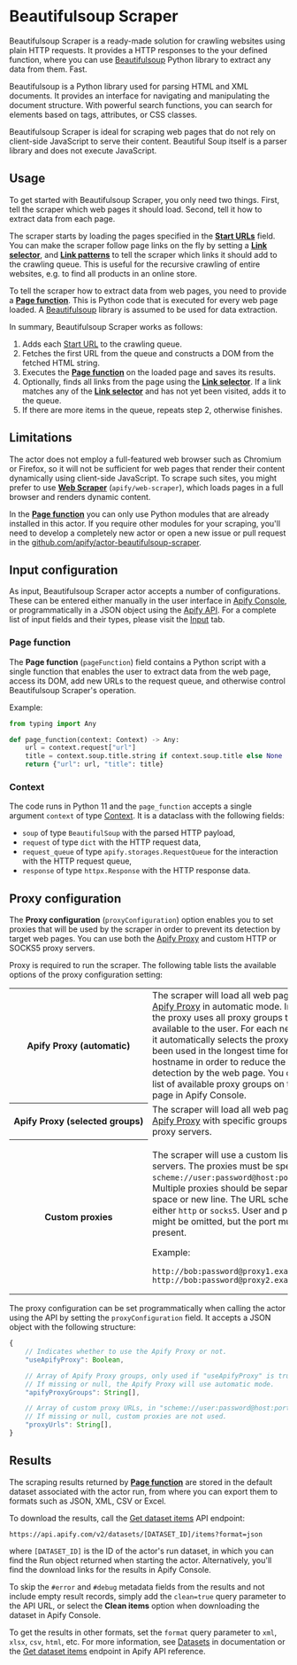 # Beautifulsoup Scraper

Beautifulsoup Scraper is a ready-made solution for crawling websites using plain HTTP requests. It provides a HTTP responses to the your defined function, where you can use [Beautifulsoup](https://pypi.org/project/beautifulsoup4/) Python library to extract any data from them. Fast.

Beautifulsoup is a Python library used for parsing HTML and XML documents. It provides an interface for navigating and manipulating the document structure. With powerful search functions, you can search for elements based on tags, attributes, or CSS classes.

Beautifulsoup Scraper is ideal for scraping web pages that do not rely on client-side JavaScript to serve their content. Beautiful Soup itself is a parser library and does not execute JavaScript.

## Usage

To get started with Beautifulsoup Scraper, you only need two things. First, tell the scraper which web pages
it should load. Second, tell it how to extract data from each page.

The scraper starts by loading the pages specified in the [**Start URLs**](#start-urls) field.
You can make the scraper follow page links on the fly by setting a [**Link selector**](#link-selector), and [**Link patterns**](#link-patterns) to tell the scraper which links it should add to the crawling queue. This is useful for the recursive crawling of entire websites, e.g. to find all products in an online store.

To tell the scraper how to extract data from web pages, you need to provide a [**Page function**](#page-function). This is Python code that is executed for every web page loaded. A [Beautifulsoup](https://pypi.org/project/beautifulsoup4/) library is assumed to be used for data extraction.

In summary, Beautifulsoup Scraper works as follows:

1. Adds each [Start URL](#start-urls) to the crawling queue.
2. Fetches the first URL from the queue and constructs a DOM from the fetched HTML string.
3. Executes the [**Page function**](#page-function) on the loaded page and saves its results.
4. Optionally, finds all links from the page using the [**Link selector**](#link-selector).
   If a link matches any of the [**Link selector**](#link-selector) and has not yet been visited, adds it to the queue.
5. If there are more items in the queue, repeats step 2, otherwise finishes.

<!-- TODO: Add Content types section -->

## Limitations

The actor does not employ a full-featured web browser such as Chromium or Firefox, so it will not be sufficient for web pages that render their content dynamically using client-side JavaScript. To scrape such sites, you might prefer to use [**Web Scraper**](https://apify.com/apify/web-scraper) (`apify/web-scraper`), which loads pages in a full browser and renders dynamic content.

In the [**Page function**](#page-function) you can only use Python modules that are already installed in this actor.
If you require other modules for your scraping, you'll need to develop a completely new actor or open a new issue or pull request in the [github.com/apify/actor-beautifulsoup-scraper](https://github.com/apify/actor-beautifulsoup-scraper).

## Input configuration

As input, Beautifulsoup Scraper actor accepts a number of configurations. These can be entered either manually in the user interface in [Apify Console](https://console.apify.com), or programmatically in a JSON object using the [Apify API](https://apify.com/docs/api/v2#/reference/actors/run-collection/run-actor). For a complete list of input fields and their types, please visit the [Input](https://apify.com/apify/beautifulsoup-scraper/input-schema) tab.

### Page function

The **Page function** (`pageFunction`) field contains a Python script with a single function that enables the user to extract data from the web page, access its DOM, add new URLs to the request queue, and otherwise control Beautifulsoup Scraper's operation.

Example:

```python
from typing import Any

def page_function(context: Context) -> Any:
    url = context.request["url"]
    title = context.soup.title.string if context.soup.title else None
    return {"url": url, "title": title}
```

### Context

The code runs in Python 11 and the `page_function` accepts a single argument `context` of type [Context](https://github.com/apify/actor-beautifulsoup-scraper/blob/master/src/dataclasses.py). It is a dataclass with the following fields:
- `soup` of type `BeautifulSoup` with the parsed HTTP payload,
- `request` of type `dict` with the HTTP request data,
- `request_queue` of type `apify.storages.RequestQueue` for the interaction with the HTTP request queue,
- `response` of type `httpx.Response` with the HTTP response data.

## Proxy configuration

The **Proxy configuration** (`proxyConfiguration`) option enables you to set
proxies that will be used by the scraper in order to prevent its detection by target web pages.
You can use both the [Apify Proxy](https://apify.com/proxy) and custom HTTP or SOCKS5 proxy servers.

Proxy is required to run the scraper. The following table lists the available options of the proxy configuration setting:

<table class="table table-bordered table-condensed">
    <tbody>
    <tr>
        <th><b>Apify&nbsp;Proxy&nbsp;(automatic)</b></td>
        <td>
            The scraper will load all web pages using the <a href="https://apify.com/proxy">Apify Proxy</a>
            in automatic mode. In this mode, the proxy uses all proxy groups that are available to the user. For each new web page it automatically selects the proxy that hasn't been used in the longest time for the specific hostname in order to reduce the chance of detection by the web page.
            You can view the list of available proxy groups on the <a href="https://console.apify.com/proxy" target="_blank" rel="noopener">Proxy</a> page in Apify Console.
        </td>
    </tr>
    <tr>
        <th><b>Apify&nbsp;Proxy&nbsp;(selected&nbsp;groups)</b></td>
        <td>
            The scraper will load all web pages using the <a href="https://apify.com/proxy">Apify Proxy</a>
            with specific groups of target proxy servers.
        </td>
    </tr>
    <tr>
        <th><b>Custom&nbsp;proxies</b></td>
        <td>
            <p>
            The scraper will use a custom list of proxy servers.
            The proxies must be specified in the <code>scheme://user:password@host:port</code> format.
            Multiple proxies should be separated by a space or new line. The URL scheme can be either <code>http</code> or <code>socks5</code>. User and password might be omitted, but the port must always be present.
            </p>
            <p>
                Example:
            </p>
            <pre><code class="language-none">http://bob:password@proxy1.example.com:8000<br>http://bob:password@proxy2.example.com:8000</code></pre>
        </td>
    </tr>
    </tbody>
</table>

The proxy configuration can be set programmatically when calling the actor using the API
by setting the `proxyConfiguration` field.
It accepts a JSON object with the following structure:

```javascript
{
    // Indicates whether to use the Apify Proxy or not.
    "useApifyProxy": Boolean,

    // Array of Apify Proxy groups, only used if "useApifyProxy" is true.
    // If missing or null, the Apify Proxy will use automatic mode.
    "apifyProxyGroups": String[],

    // Array of custom proxy URLs, in "scheme://user:password@host:port" format.
    // If missing or null, custom proxies are not used.
    "proxyUrls": String[],
}
```

## Results

The scraping results returned by [**Page function**](#page-function) are stored in the default dataset associated with the actor run, from where you can export them to formats such as JSON, XML, CSV or Excel.

To download the results, call the
[Get dataset items](https://docs.apify.com/api/v2#/reference/datasets/item-collection)
API endpoint:

```
https://api.apify.com/v2/datasets/[DATASET_ID]/items?format=json
```

where `[DATASET_ID]` is the ID of the actor's run dataset, in which you can find the Run object returned when starting the actor. Alternatively, you'll find the download links for the results in Apify Console.

To skip the `#error` and `#debug` metadata fields from the results and not include empty result records,
simply add the `clean=true` query parameter to the API URL, or select the **Clean items** option when downloading the dataset in Apify Console.

To get the results in other formats, set the `format` query parameter to `xml`, `xlsx`, `csv`, `html`, etc.
For more information, see [Datasets](https://docs.apify.com/storage#dataset) in documentation
or the [Get dataset items](https://docs.apify.com/api/v2#/reference/datasets/item-collection)
endpoint in Apify API reference.
